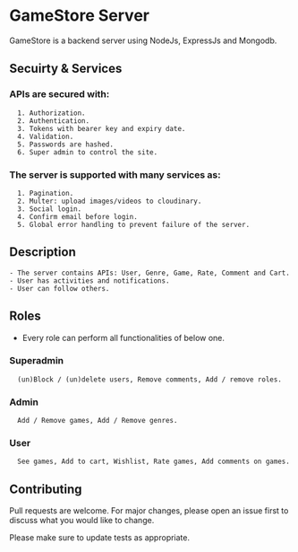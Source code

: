 # GameStore Server
    
   GameStore is a backend server using NodeJs, ExpressJs and Mongodb.

## Secuirty & Services

  ### APIs are secured with:
      1. Authorization.
      2. Authentication.
      3. Tokens with bearer key and expiry date.
      4. Validation.
      5. Passwords are hashed.
      6. Super admin to control the site.

  ### The server is supported with many services as:
      1. Pagination.
      2. Multer: upload images/videos to cloudinary.
      3. Social login.
      4. Confirm email before login.
      5. Global error handling to prevent failure of the server.

## Description

    - The server contains APIs: User, Genre, Game, Rate, Comment and Cart. 
    - User has activities and notifications.
    - User can follow others.
     
## Roles
  - Every role can perform all functionalities of below one.
  ### Superadmin
      (un)Block / (un)delete users, Remove comments, Add / remove roles.
      
  ### Admin
      Add / Remove games, Add / Remove genres.
      
  ### User
      See games, Add to cart, Wishlist, Rate games, Add comments on games.

## Contributing

Pull requests are welcome. For major changes, please open an issue first
to discuss what you would like to change.

Please make sure to update tests as appropriate.


